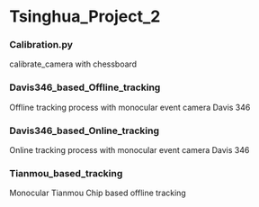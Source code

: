 # Tsinghua_Project_2

### Calibration.py ###
calibrate_camera with chessboard

### Davis346_based_Offline_tracking ###
Offline tracking process with monocular event camera Davis 346

### Davis346_based_Online_tracking ###
Online tracking process with monocular event camera Davis 346

### Tianmou_based_tracking ###
Monocular Tianmou Chip based offline tracking

